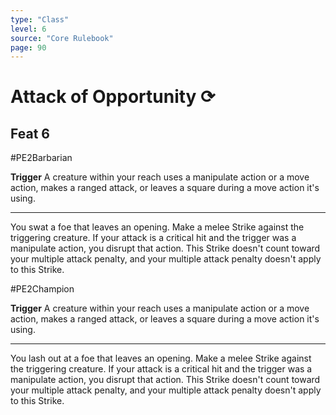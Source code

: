 ```yaml
---
type: "Class"
level: 6
source: "Core Rulebook"
page: 90
---
```

# Attack of Opportunity ⟳
## Feat 6
#PE2Barbarian

**Trigger** A creature within your reach uses a manipulate action or a move action, makes a ranged attack, or leaves a square during a move action it's using.

---
You swat a foe that leaves an opening. Make a melee Strike against the triggering creature. If your attack is a critical hit and the trigger was a manipulate action, you disrupt that action. This Strike doesn't count toward your multiple attack penalty, and your multiple attack penalty doesn't apply to this Strike.

#PE2Champion 

**Trigger** A creature within your reach uses a manipulate action or a move action, makes a ranged attack, or leaves a square during a move action it's using.

---
You lash out at a foe that leaves an opening. Make a melee Strike against the triggering creature. If your attack is a critical hit and the trigger was a manipulate action, you disrupt that action. This Strike doesn't count toward your multiple attack penalty, and your multiple attack penalty doesn't apply to this Strike.